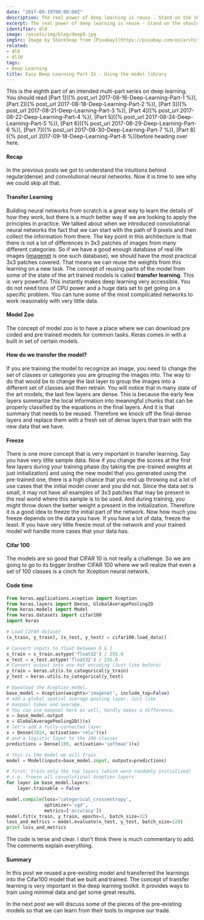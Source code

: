 ```yaml
---
date: "2017-09-19T00:00:00Z"
description: The real power of deep learning is reuse - Stand on the shoulder of giants.
excerpt: The real power of deep learning is reuse - Stand on the shoulder of giants.
identifier: dl9
image: /assets/img/blog/deep9.jpg
imgSrc: Image by StockSnap from [Pixabay](https://pixabay.com/en/architecture-building-infrastructure-2602013/)
related:
- dl8
- dl10
tags:
- Deep Learning
title: Easy Deep Learning Part IX - Using the model library
---
```


This is the eighth part of an intended multi-part series on deep learning. You should read [Part 1]({% post_url 2017-08-16-Deep-Learning-Part-1 %}), [Part 2]({% post_url 2017-08-18-Deep-Learning-Part-2 %}), [Part 3]({% post_url 2017-08-21-Deep-Learning-Part-3 %}), [Part 4]({% post_url 2017-08-22-Deep-Learning-Part-4 %}), [Part 5]({% post_url 2017-08-24-Deep-Learning-Part-5 %}), [Part 6]({% post_url 2017-08-29-Deep-Learning-Part-6 %}), [Part 7]({% post_url 2017-08-30-Deep-Learning-Part-7 %}), [Part 8]({% post_url 2017-09-18-Deep-Learning-Part-8 %})before heading over here.

#### Recap
In the previous posts we got to understand the intuitions behind regular(dense) and convolutional neural networks. Now it is time to see why we could skip all that.

#### Transfer Learning
Building neural networks from scratch is a great way to learn the details of how they work, but there is a much better way if we are looking to apply the principles in practice. We talked about when we introduced convolutional neural networks the fact that we can start with the path of 9 pixels and then collect the information from there. The key point in this architecture is that there is not a lot of differences in 3x3 patches of images from many different categories. So if we have a good enough database of real life images ([imagenet](http://image-net.org) is one such database), we should have the most practical 3x3 patches covered. That means we can reuse the weights from this learning on a new task.
The concept of reusing parts of the model from some of the state of the art trained models is called **transfer learning**. This is very powerful. This instantly makes deep learning very accessible. You do not need tons of CPU power and a huge data set to get going on a specific problem. You can tune some of the most complicated networks to work reasonably with very little data.

#### Model Zoo
The concept of model zoo is to have a place where we can download pre coded and pre trained models for common tasks. Keras comes in with a built in set of certain models.

#### How do we transfer the model?
If you are training the model to recognize an image, you need to change the set of classes or categories you are grouping the images into. The way to do that would be to change the last layer to group the images into a different set of classes and then retrain. You will notice that in many state of the art models, the last few layers are dense. This is because the early few layers summarize the local information into meaningful chunks that can be properly classified by the equations in the final layers. And it is that summary that needs to be reused. Therefore we knock off the final dense layers and replace them with a fresh set of dense layers that train with the new data that we have.

#### Freeze
There is one more concept that is very important in transfer learning. Say you have very little sample data. Now if you change the scores at the first few layers during your training phase (by taking the pre-trained weights at just initialization) and using the new model that you generated using the pre-trained one, there is a high chance that you end up throwing out a lot of use cases that the initial model cover and you did not. Since the data set is small, it may not have all examples of 3x3 patches that may be present in the real world where this sample is to be used. And during training, you might throw down the better weight a present in the initialization. Therefore it is a good idea to freeze the initial part of the network. Now how much you freeze depends on the data you have. If you have a lot of data, freeze the least. If you have very little freeze most of the network and your trained model will handle more cases that your data has.

#### Cifar 100
The models are so good that CIFAR 10 is not really a challenge. So we are going to go to its bigger brother CIFAR 100 where we will realize that even a set of 100 classes is a cinch for Xception neural network.

#### Code time
```python
from keras.applications.xception import Xception
from keras.layers import Dense, GlobalAveragePooling2D
from keras.models import Model
from keras.datasets import cifar100
import keras

# Load CIFAR dataset
(x_train, y_train), (x_test, y_test) = cifar100.load_data()

# Convert inputs to float between 0 & 1
x_train = x_train.astype('float32') / 255.0
x_test = x_test.astype('float32') / 255.0
# Convert output into one hot encoding (Just like before)
y_train = keras.utils.to_categorical(y_train)
y_test = keras.utils.to_categorical(y_test)

# Download the Xception model.
base_model = Xception(weights='imagenet', include_top=False)
# add a global spatial average pooling layer. Just like
# maxpool takes and average.
# You can use maxpool here as well, hardly makes a difference.
x = base_model.output
x = GlobalAveragePooling2D()(x)
# let's add a fully-connected layer
x = Dense(1024, activation='relu')(x)
# and a logistic layer to the 100 classes
predictions = Dense(100, activation='softmax')(x)

# this is the model we will train
model = Model(inputs=base_model.input, outputs=predictions)

# first: train only the top layers (which were randomly initialized)
# i.e. freeze all convolutional Xception layers
for layer in base_model.layers:
    layer.trainable = False

model.compile(loss='categorical_crossentropy',
              optimizer='sgd',
              metrics=['accuracy'])
model.fit(x_train, y_train, epochs=5, batch_size=32)
loss_and_metrics = model.evaluate(x_test, y_test, batch_size=128)
print loss_and_metrics
```

The code is terse and clear. I don't think there is much commentary to add. The comments explain everything.

#### Summary
In this post we reused a pre-existing model and transferred the learnings into the Cifar100 model that we built and trained. The concept of transfer learning is very important in the deep learning toolkit. It provides ways to train using minimal data and get some great results.

In the next post we will discuss some of the pieces of the pre-existing models so that we can learn from their tools to improve our trade.
